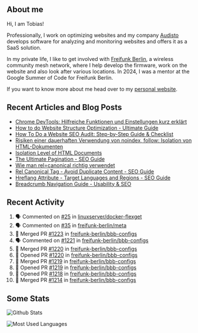 ## About me

Hi, I am Tobias!

Professionally, I work on optimizing websites and my company [Audisto](https://audisto.com/) develops software for analyzing and monitoring websites and offers it as a SaaS solution.

In my private life, I like to get involved with [Freifunk Berlin](https://berlin.freifunk.net/en/), a wireless community mesh network, where I help develop the firmware, work on the website and also look after various locations. In 2024, I was a mentor at the Google Summer of Code for Freifunk Berlin.

If you want to know more about me head over to my [personal website](https://www.tobias-schwarz.com/en/).

## Recent Articles and Blog Posts

* [Chrome DevTools: Hilfreiche Funktionen und Einstellungen kurz erklärt](https://www.afs-akademie.org/magazin/chrome-devtools/)
* [How to do Website Structure Optimization - Ultimate Guide](https://audisto.com/guides/structure-optimization/)
* [How To Do a Website SEO Audit: Step-by-Step Guide & Checklist](https://audisto.com/guides/website-audit/)
* [Risiken einer dauerhaften Verwendung von noindex, follow: Isolation von HTML-Dokumenten](https://www.websiteboosting.com/magazin/55/risiken-einer-dauerhaften-verwendung-von-noindex-follow-isolation-von-html-dokumenten.html)
* [Isolation Level of HTML Documents](https://audisto.com/help/crawler/features/isolation/)
* [The Ultimate Pagination - SEO Guide](https://audisto.com/guides/pagination/)
* [Wie man rel=canonical richtig verwendet](https://www.websiteboosting.com/magazin/35/wie-man-relcanonical-richtig-einsetzt.html)
* [Rel Canonical Tag - Avoid Duplicate Content - SEO Guide](https://audisto.com/guides/canonical/)
* [Hreflang Attribute - Target Languages and Regions - SEO Guide](https://audisto.com/guides/hreflang/)
* [Breadcrumb Navigation Guide - Usability & SEO](https://audisto.com/guides/breadcrumb/)

## Recent Activity

<!--START_SECTION:activity-->
1. 🗣 Commented on [#25](https://github.com/linuxserver/docker-flexget/issues/25#issuecomment-2830610670) in [linuxserver/docker-flexget](https://github.com/linuxserver/docker-flexget)
2. 🗣 Commented on [#35](https://github.com/freifunk-berlin/meta/issues/35#issuecomment-2824664909) in [freifunk-berlin/meta](https://github.com/freifunk-berlin/meta)
3. 🎉 Merged PR [#1223](https://github.com/freifunk-berlin/bbb-configs/pull/1223) in [freifunk-berlin/bbb-configs](https://github.com/freifunk-berlin/bbb-configs)
4. 🗣 Commented on [#1221](https://github.com/freifunk-berlin/bbb-configs/pull/1221#issuecomment-2818845330) in [freifunk-berlin/bbb-configs](https://github.com/freifunk-berlin/bbb-configs)
5. 🎉 Merged PR [#1220](https://github.com/freifunk-berlin/bbb-configs/pull/1220) in [freifunk-berlin/bbb-configs](https://github.com/freifunk-berlin/bbb-configs)
6. 💪 Opened PR [#1220](https://github.com/freifunk-berlin/bbb-configs/pull/1220) in [freifunk-berlin/bbb-configs](https://github.com/freifunk-berlin/bbb-configs)
7. 🎉 Merged PR [#1219](https://github.com/freifunk-berlin/bbb-configs/pull/1219) in [freifunk-berlin/bbb-configs](https://github.com/freifunk-berlin/bbb-configs)
8. 💪 Opened PR [#1219](https://github.com/freifunk-berlin/bbb-configs/pull/1219) in [freifunk-berlin/bbb-configs](https://github.com/freifunk-berlin/bbb-configs)
9. 💪 Opened PR [#1218](https://github.com/freifunk-berlin/bbb-configs/pull/1218) in [freifunk-berlin/bbb-configs](https://github.com/freifunk-berlin/bbb-configs)
10. 🎉 Merged PR [#1214](https://github.com/freifunk-berlin/bbb-configs/pull/1214) in [freifunk-berlin/bbb-configs](https://github.com/freifunk-berlin/bbb-configs)
<!--END_SECTION:activity-->

## Some Stats

![Github Stats](https://github-readme-stats.vercel.app/api?username=noki&rank_icon=github&theme=transparent&card_width=450)

![Most Used Languages](https://github-readme-stats.vercel.app/api/top-langs?username=noki&layout=compact&langs_count=8&theme=transparent&card_width=450)
